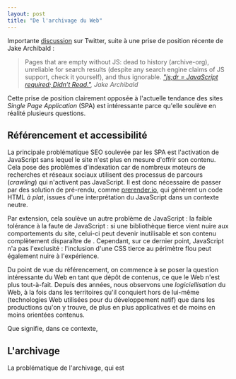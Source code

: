 ```yaml
---
layout: post
title: "De l'archivage du Web"
---
```


Importante [discussion](https://twitter.com/htmlvv/status/575720039225098241) sur Twitter, suite à une prise de position récente de Jake Archibald :

> Pages that are empty without JS: dead to history (archive-org), unreliable for search results (despite any search engine claims of JS support, check it yourself), and thus ignorable.
>   <cite>["js;dr = JavaScript required; Didn’t Read."](http://tantek.com/2015/069/t1/js-dr-javascript-required-dead), Jake Archibald</cite>

Cette prise de position clairement opposée à l'actuelle tendance des sites _Single Page Application_ (SPA) est intéressante parce qu'elle soulève en réalité plusieurs questions.

## Référencement et accessibilité

La principale problématique SEO soulevée par les SPA est l'activation de JavaScript sans lequel le site n'est plus en mesure d'offrir son contenu. Cela pose des problèmes d'indexation car de nombreux moteurs de recherches et réseaux sociaux utilisent des processus de parcours (_crawling_) qui n'activent pas JavaScript. Il est donc nécessaire de passer par des solution de pré-rendu, comme [prerender.io](https://prerender.io/), qui génèrent un code HTML _à plat_, issues d'une interprétation du JavaScript dans un contexte neutre.

Par extension, cela soulève un autre problème de JavaScript : la faible tolérance à la faute de JavaScript : si une bibliothèque tierce vient nuire aux comportements du site, celui-ci peut devenir inutilisable et son contenu complètement disparaître de . Cependant, sur ce dernier point, JavaScript n'a pas l'exclusité : l'inclusion d'une CSS tierce au périmètre flou peut également nuire à l'expérience.

Du point de vue du référencement, on commence à se poser la question intéressante du Web en tant que dépôt de contenus, ce que le Web n'est plus tout-à-fait. Depuis des années, nous observons une _logiciellisation_ du Web, à la fois dans les territoires qu'il conquiert hors de lui-même (technologies Web utilisées pour du développement natif) que dans les productions qu'on y trouve, de plus en plus applicatives et de moins en moins orientées contenus.

Que signifie, dans ce contexte,

## L'archivage

La problématique de l'archivage, qui est
